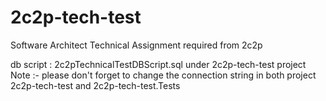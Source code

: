 # 2c2p-tech-test
Software Architect Technical Assignment required from 2c2p 

db script : 2c2pTechnicalTestDBScript.sql  under 2c2p-tech-test project
Note :- please don't forget to change the connection string in both project 2c2p-tech-test and 2c2p-tech-test.Tests
